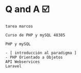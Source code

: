 # Q and A ☑️
    
    tarea marcos 

    Curso de PHP y mySQL 48385

    PHP y mySQL

    - [ introducción al paradigma ]
    - PHP Orientado a Objetos
    API Webservices
    Laravel

    